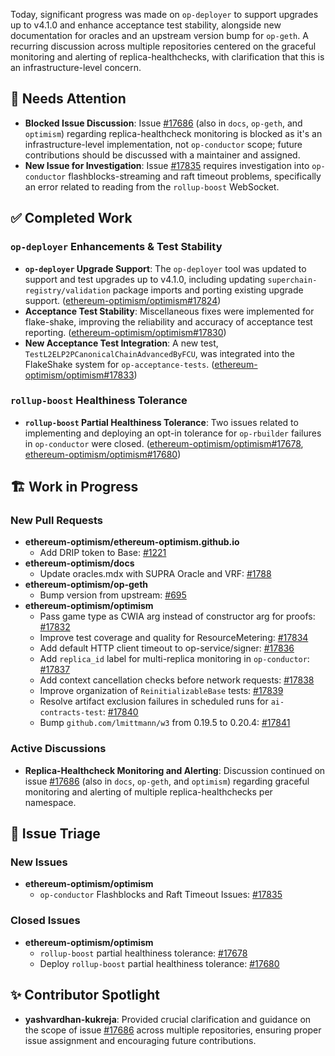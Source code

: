Today, significant progress was made on `op-deployer` to support upgrades up to v4.1.0 and enhance acceptance test stability, alongside new documentation for oracles and an upstream version bump for `op-geth`. A recurring discussion across multiple repositories centered on the graceful monitoring and alerting of replica-healthchecks, with clarification that this is an infrastructure-level concern.

## 🚨 Needs Attention
- **Blocked Issue Discussion**: Issue [#17686](https://github.com/ethereum-optimism/ethereum-optimism.github.io/issues/17686) (also in `docs`, `op-geth`, and `optimism`) regarding replica-healthcheck monitoring is blocked as it's an infrastructure-level implementation, not `op-conductor` scope; future contributions should be discussed with a maintainer and assigned.
- **New Issue for Investigation**: Issue [#17835](https://github.com/ethereum-optimism/optimism/issues/17835) requires investigation into `op-conductor` flashblocks-streaming and raft timeout problems, specifically an error related to reading from the `rollup-boost` WebSocket.

## ✅ Completed Work
### `op-deployer` Enhancements & Test Stability
- **`op-deployer` Upgrade Support**: The `op-deployer` tool was updated to support and test upgrades up to v4.1.0, including updating `superchain-registry/validation` package imports and porting existing upgrade support. ([ethereum-optimism/optimism#17824](https://github.com/ethereum-optimism/optimism/pull/17824))
- **Acceptance Test Stability**: Miscellaneous fixes were implemented for flake-shake, improving the reliability and accuracy of acceptance test reporting. ([ethereum-optimism/optimism#17830](https://github.com/ethereum-optimism/optimism/pull/17830))
- **New Acceptance Test Integration**: A new test, `TestL2ELP2PCanonicalChainAdvancedByFCU`, was integrated into the FlakeShake system for `op-acceptance-tests`. ([ethereum-optimism/optimism#17833](https://github.com/ethereum-optimism/optimism/pull/17833))

### `rollup-boost` Healthiness Tolerance
- **`rollup-boost` Partial Healthiness Tolerance**: Two issues related to implementing and deploying an opt-in tolerance for `op-rbuilder` failures in `op-conductor` were closed. ([ethereum-optimism/optimism#17678](https://github.com/ethereum-optimism/optimism/issues/17678), [ethereum-optimism/optimism#17680](https://github.com/ethereum-optimism/optimism/issues/17680))

## 🏗️ Work in Progress
### New Pull Requests
- **ethereum-optimism/ethereum-optimism.github.io**
    - Add DRIP token to Base: [#1221](https://github.com/ethereum-optimism/ethereum-optimism.github.io/pull/1221)
- **ethereum-optimism/docs**
    - Update oracles.mdx with SUPRA Oracle and VRF: [#1788](https://github.com/ethereum-optimism/docs/pull/1788)
- **ethereum-optimism/op-geth**
    - Bump version from upstream: [#695](https://github.com/ethereum-optimism/op-geth/pull/695)
- **ethereum-optimism/optimism**
    - Pass game type as CWIA arg instead of constructor arg for proofs: [#17832](https://github.com/ethereum-optimism/optimism/pull/17832)
    - Improve test coverage and quality for ResourceMetering: [#17834](https://github.com/ethereum-optimism/optimism/pull/17834)
    - Add default HTTP client timeout to op-service/signer: [#17836](https://github.com/ethereum-optimism/optimism/pull/17836)
    - Add `replica_id` label for multi-replica monitoring in `op-conductor`: [#17837](https://github.com/ethereum-optimism/optimism/pull/17837)
    - Add context cancellation checks before network requests: [#17838](https://github.com/ethereum-optimism/optimism/pull/17838)
    - Improve organization of `ReinitializableBase` tests: [#17839](https://github.com/ethereum-optimism/optimism/pull/17839)
    - Resolve artifact exclusion failures in scheduled runs for `ai-contracts-test`: [#17840](https://github.com/ethereum-optimism/optimism/pull/17840)
    - Bump `github.com/lmittmann/w3` from 0.19.5 to 0.20.4: [#17841](https://github.com/ethereum-optimism/optimism/pull/17841)

### Active Discussions
- **Replica-Healthcheck Monitoring and Alerting**: Discussion continued on issue [#17686](https://github.com/ethereum-optimism/ethereum-optimism.github.io/issues/17686) (also in `docs`, `op-geth`, and `optimism`) regarding graceful monitoring and alerting of multiple replica-healthchecks per namespace.

## 🐞 Issue Triage
### New Issues
- **ethereum-optimism/optimism**
    - `op-conductor` Flashblocks and Raft Timeout Issues: [#17835](https://github.com/ethereum-optimism/optimism/issues/17835)

### Closed Issues
- **ethereum-optimism/optimism**
    - `rollup-boost` partial healthiness tolerance: [#17678](https://github.com/ethereum-optimism/optimism/issues/17678)
    - Deploy `rollup-boost` partial healthiness tolerance: [#17680](https://github.com/ethereum-optimism/optimism/issues/17680)

## ✨ Contributor Spotlight
- **yashvardhan-kukreja**: Provided crucial clarification and guidance on the scope of issue [#17686](https://github.com/ethereum-optimism/optimism/issues/17686) across multiple repositories, ensuring proper issue assignment and encouraging future contributions.